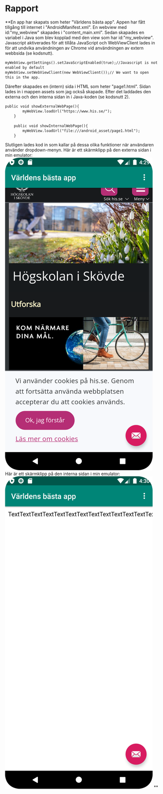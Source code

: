
# Rapport

**En app har skapats som heter "Världens bästa app". Appen har fått tillgång till internet i "AndroidManifest.xml". En webview med id:"my_webview" skapades i "content_main.xml". Sedan skapades en variabel i Java som blev kopplad med den view som har id:"my_webview". Javascript aktiverades för att tillåta JavaScript och WebViewClient lades in för att undvika användningen av Chrome vid användningen av extern webbsida (se kodsnutt).
```
myWebView.getSettings().setJavaScriptEnabled(true);//Javascript is not enabled by default
myWebView.setWebViewClient(new WebViewClient());// We want to open this in the app.
```
Därefter skapades en (intern) sida i HTML som heter "page1.html". Sidan lades in i mappen assets som jag också skapade. Efter det laddades den externa och den interna sidan in i Java-koden (se kodsnutt 2).
```
public void showExternalWebPage(){
        myWebView.loadUrl("https://www.his.se/");
    }

    public void showInternalWebPage(){
        myWebView.loadUrl("file:///android_asset/page1.html");
    }
```
Slutligen lades kod in som kallar på dessa olika funktioner när användaren använder dropdown-menyn.
Här är ett skärmklipp på den externa sidan i min emulator:
![](Screenshot_external.png)
Här är ett skärmklipp på den interna sidan i min emulator:
![](Screenshot_internal.png)
**